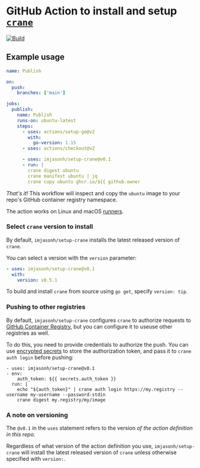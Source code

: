 # GitHub Action to install and setup [`crane`](https://github.com/google/go-containerregistry/cmd/crane/README.md)

[![Build](https://github.com/imjasonh/setup-crane/actions/workflows/use-action.yaml/badge.svg)](https://github.com/imjasonh/setup-crane/actions/workflows/use-action.yaml)

## Example usage

```yaml
name: Publish

on:
  push:
    branches: ['main']

jobs:
  publish:
    name: Publish
    runs-on: ubuntu-latest
    steps:
      - uses: actions/setup-go@v2
        with:
          go-version: 1.15
      - uses: actions/checkout@v2

      - uses: imjasonh/setup-crane@v0.1
      - run: |
        crane digest ubuntu
        crane manifest ubuntu | jq
        crane copy ubuntu ghcr.io/${{ github.owner
```

_That's it!_ This workflow will inspect and copy the `ubuntu` image to your repo's GitHub container registry namespace.

The action works on Linux and macOS [runners](https://docs.github.com/en/actions/using-github-hosted-runners/about-github-hosted-runners).

### Select `crane` version to install

By default, `imjasonh/setup-crane` installs the latest released version of `crane`.

You can select a version with the `version` parameter:

```yaml
- uses: imjasonh/setup-crane@v0.1
  with:
    version: v0.5.1
```

To build and install `crane` from source using `go get`, specify `version: tip`.

### Pushing to other registries

By default, `imjasonh/setup-crane` configures `crane` to authorize requests to [GitHub Container Registry](https://ghcr.io), but you can configure it to useuse other registries as well.

To do this, you need to provide credentials to authorize the push.
You can use [encrypted secrets](https://docs.github.com/en/actions/reference/encrypted-secrets) to store the authorization token, and pass it to `crane auth login` before pushing:

```
- uses: imjasonh/setup-crane@v0.1
- env:
    auth_token: ${{ secrets.auth_token }}
  run: |
    echo "${auth_token}" | crane auth login https://my.registry --username my-username --password-stdin
    crane digest my.registry/my/image
```

### A note on versioning

The `@v0.1` in the `uses` statement refers to the version _of the action definition in this repo._

Regardless of what version of the action definition you use, `imjasonh/setup-crane` will install the latest released version of `crane` unless otherwise specified with `version:`.
